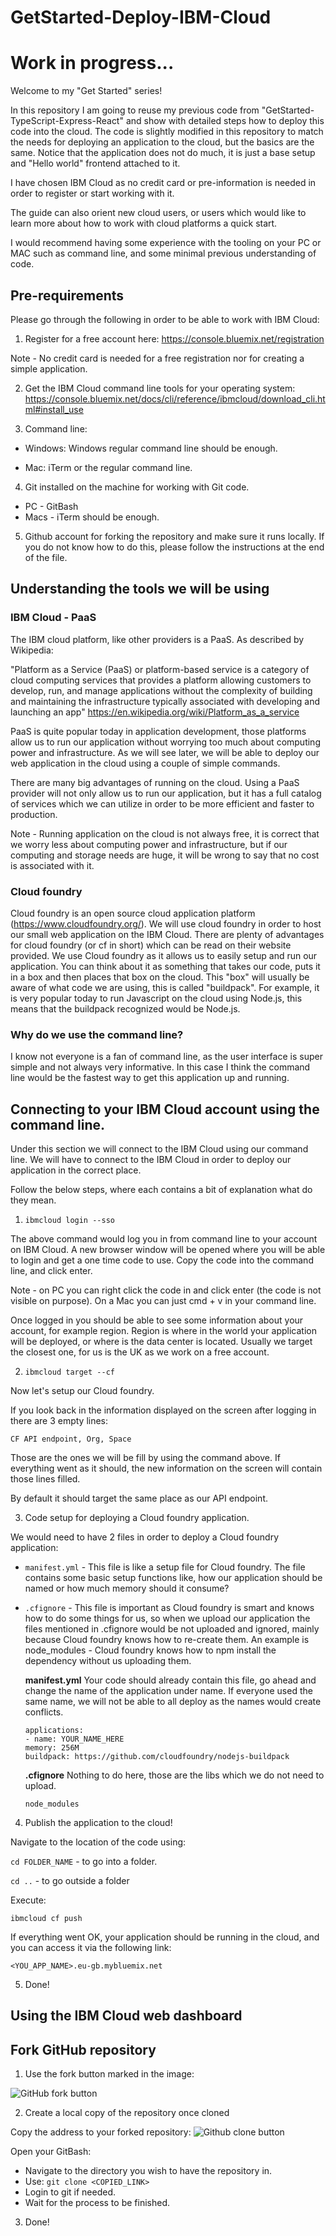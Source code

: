 # GetStarted-Deploy-IBM-Cloud

# Work in progress...

Welcome to my "Get Started" series!

In this repository I am going to reuse my previous code from "GetStarted-TypeScript-Express-React" and show with detailed steps how to deploy this code into the cloud. The code is slightly modified in this repository to match the needs for deploying an application to the cloud, but the basics are the same.
Notice that the application does not do much, it is just a base setup and "Hello world" frontend attached to it.

I have chosen IBM Cloud as no credit card or pre-information is needed in order to register or start working with it.

The guide can also orient new cloud users, or users which would like to learn more about how to work with cloud platforms a quick start.

I would recommend having some experience with the tooling on your PC or MAC such as command line, and some minimal previous understanding of code.

## Pre-requirements

Please go through the following in order to be able to work with IBM Cloud:

1. Register for a free account here: https://console.bluemix.net/registration

Note - No credit card is needed for a free registration nor for creating a simple application.

2. Get the IBM Cloud command line tools for your operating system: https://console.bluemix.net/docs/cli/reference/ibmcloud/download_cli.html#install_use

3. Command line:

- Windows: Windows regular command line should be enough.

- Mac: iTerm or the regular command line.

4. Git installed on the machine for working with Git code.

- PC - GitBash
- Macs - iTerm should be enough.

5. Github account for forking the repository and make sure it runs locally. If you do not know how to do this, please follow the instructions at the end of the file.

## Understanding the tools we will be using

### IBM Cloud - PaaS

The IBM cloud platform, like other providers is a PaaS. As described by Wikipedia:

"Platform as a Service (PaaS) or platform-based service is a category of cloud computing services that provides a platform allowing customers to develop, run, and manage applications without the complexity of building and maintaining the infrastructure typically associated with developing and launching an app"
https://en.wikipedia.org/wiki/Platform_as_a_service

PaaS is quite popular today in application development, those platforms allow us to run our application without worrying too much about computing power and infrastructure. As we will see later, we will be able to deploy our web application in the cloud using a couple of simple commands.

There are many big advantages of running on the cloud. Using a PaaS provider will not only allow us to run our application, but it has a full catalog of services which we can utilize in order to be more efficient and faster to production.

Note - Running application on the cloud is not always free, it is correct that we worry less about computing power and infrastructure, but if our computing and storage needs are huge, it will be wrong to say that no cost is associated with it.

### Cloud foundry

Cloud foundry is an open source cloud application platform (https://www.cloudfoundry.org/).
We will use cloud foundry in order to host our small web application on the IBM Cloud.
There are plenty of advantages for cloud foundry (or cf in short) which can be read on their website provided.
We use Cloud foundry as it allows us to easily setup and run our application. You can think about it as something that takes our code, puts it in a box and then places that box on the cloud.
This "box" will usually be aware of what code we are using, this is called "buildpack". For example, it is very popular today to run Javascript on the cloud using Node.js, this means that the buildpack recognized would be Node.js.

### Why do we use the command line?

I know not everyone is a fan of command line, as the user interface is super simple and not always very informative. In this case I think the command line would be the fastest way to get this application up and running.

## Connecting to your IBM Cloud account using the command line.

Under this section we will connect to the IBM Cloud using our command line.
We will have to connect to the IBM Cloud in order to deploy our application in the correct place.

Follow the below steps, where each contains a bit of explanation what do they mean.

1. `ibmcloud login --sso`

The above command would log you in from command line to your account on IBM Cloud. A new browser window will be opened where you will be able to login and get a one time code to use.
Copy the code into the command line, and click enter.

Note - on PC you can right click the code in and click enter (the code is not visible on purpose).
On a Mac you can just cmd + v in your command line.

Once logged in you should be able to see some information about your account, for example region. Region is where in the world your application will be deployed, or where is the data center is located.
Usually we target the closest one, for us is the UK as we work on a free account.

2. `ibmcloud target --cf`

Now let's setup our Cloud foundry.

If you look back in the information displayed on the screen after logging in there are 3 empty lines:

`CF API endpoint, Org, Space`

Those are the ones we will be fill by using the command above.
If everything went as it should, the new information on the screen will contain those lines filled.

By default it should target the same place as our API endpoint.

3. Code setup for deploying a Cloud foundry application.

We would need to have 2 files in order to deploy a Cloud foundry application:

- `manifest.yml` - This file is like a setup file for Cloud foundry. The file contains some basic setup functions like, how our application should be named or how much memory should it consume?
- `.cfignore` - This file is important as Cloud foundry is smart and knows how to do some things for us, so when we upload our application the files mentioned in .cfignore would be not uploaded and ignored, mainly because Cloud foundry knows how to re-create them.
  An example is node_modules - Cloud foundry knows how to npm install the dependency without us uploading them.

  **manifest.yml**
  Your code should already contain this file, go ahead and change the name of the application under name. If everyone used the same name, we will not be able to all deploy as the names would create conflicts.

  ```
  applications:
  - name: YOUR_NAME_HERE
  memory: 256M
  buildpack: https://github.com/cloudfoundry/nodejs-buildpack
  ```

  **.cfignore**
  Nothing to do here, those are the libs which we do not need to upload.

  ```
  node_modules
  ```

4. Publish the application to the cloud!

Navigate to the location of the code using:

`cd FOLDER_NAME` - to go into a folder.

`cd ..` - to go outside a folder

Execute:

`ibmcloud cf push`

If everything went OK, your application should be running in the cloud, and you can access it via the following link:

`<YOU_APP_NAME>.eu-gb.mybluemix.net`

5. Done!

## Using the IBM Cloud web dashboard

## Fork GitHub repository

1. Use the fork button marked in the image:

![GitHub fork button](./images/Image_1_Fork_Repo_Button)

2. Create a local copy of the repository once cloned

Copy the address to your forked repository:
![Github clone button](./images/Image_2_Clone_Repo_Button)

Open your GitBash:

- Navigate to the directory you wish to have the repository in.
- Use: `git clone <COPIED_LINK>`
- Login to git if needed.
- Wait for the process to be finished.

3. Done!
